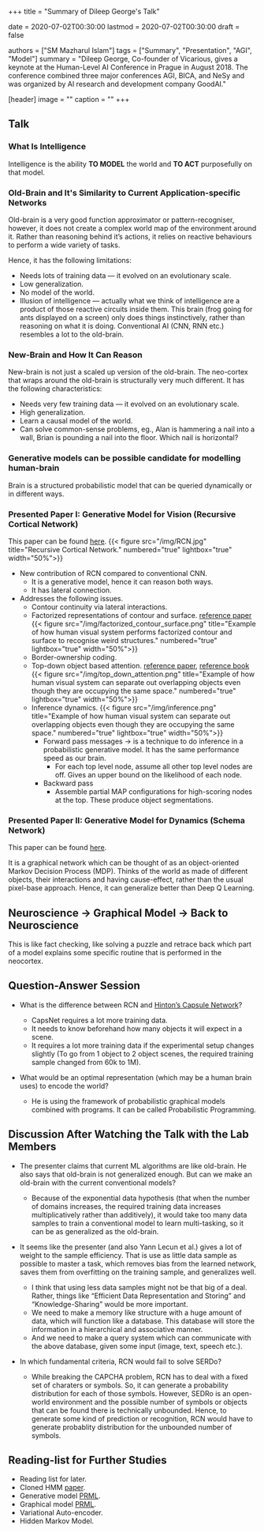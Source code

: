 +++
title = "Summary of Dileep George's Talk"

date = 2020-07-02T00:30:00
lastmod = 2020-07-02T00:30:00
draft = false

authors = ["SM Mazharul Islam"]
tags = ["Summary", "Presentation", "AGI", "Model"]
summary = "Dileep George, Co-founder of Vicarious, gives a keynote at the Human-Level AI Conference in Prague in August 2018. The conference combined three major conferences AGI, BICA, and NeSy and was organized by AI research and development company GoodAI." 

[header]
image = ""
caption = ""
+++

## Talk

### What Is Intelligence

Intelligence is the ability **TO MODEL** the world and **TO ACT** purposefully on that model.


### Old-Brain and It's Similarity to Current Application-specific Networks

Old-brain is a very good function approximator or pattern-recogniser, however, it does not create a complex world map of the environment around it. Rather than reasoning behind it’s actions, it relies on reactive behaviours to perform a wide variety of tasks.

Hence, it has the following limitations:
- Needs lots of training data — it evolved on an evolutionary scale.
- Low generalization.
- No model of the world.
- Illusion of intelligence — actually what we think of intelligence are a product of those reactive circuits inside them. This brain (frog going for ants displayed on a screen) only does things instinctively, rather than reasoning on what it is doing.
Conventional AI (CNN, RNN etc.) resembles a lot to the old-brain.


### New-Brain and How It Can Reason

New-brain is not just a scaled up version of the old-brain. The neo-cortex that wraps around the old-brain is structurally very much different.
It has the following characteristics:
- Needs very few training data — it evolved on an evolutionary scale.
- High generalization.
- Learn a causal model of the world.
- Can solve common-sense problems, eg., Alan is hammering a nail into a wall, Brian is pounding a nail into the floor. Which nail is horizontal?


### Generative models can be possible candidate for modelling human-brain

Brain is a structured probabilistic model that can be queried dynamically or in different ways.


### Presented Paper I: Generative Model for Vision (Recursive Cortical Network) 

This paper can be found [here](https://science.sciencemag.org/content/358/6368/eaag2612).
{{< figure src="/img/RCN.jpg" title="Recursive Cortical Network." numbered="true" lightbox="true" width="50%">}}

- New contribution of RCN compared to conventional CNN.
    - It is a generative model, hence it can reason both ways.
    - It has lateral connection.
- Addresses the following issues.
    - Contour continuity via lateral interactions.
    - Factorized representations of contour and surface. [reference paper](https://www.sciencedirect.com/science/article/abs/pii/0166223688901300)
    {{< figure src="/img/factorized_contour_surface.png" title="Example of how human visual system performs factorized contour and surface to recognise weird structures." numbered="true" lightbox="true" width="50%">}}
    - Border-ownership coding.
    - Top-down object based attention. [reference paper](https://pubmed.ncbi.nlm.nih.gov/12744972/), [reference book](https://mitpress.mit.edu/books/computational-perspective-visual-attention)
    {{< figure src="/img/top_down_attention.png" title="Example of how human visual system can separate out overlapping objects even though they are occupying the same space." numbered="true" lightbox="true" width="50%">}}
    - Inference dynamics.
    {{< figure src="/img/inference.png" title="Example of how human visual system can separate out overlapping objects even though they are occupying the same space." numbered="true" lightbox="true" width="50%">}}
        - Forward pass messages -> is a technique to do inference in a probabilistic generative model. It has the same performance speed as our brain.
            - For each top level node, assume all other top level nodes are off. Gives an upper bound on the likelihood of each node.
        - Backward pass
            - Assemble partial MAP configurations for high-scoring nodes at the top. These produce object segmentations.


### Presented Paper II: Generative Model for Dynamics (Schema Network)

This paper can be found [here](https://arxiv.org/abs/1706.04317).

It is a graphical network which can be thought of as an object-oriented Markov Decision Process (MDP).
Thinks of the world as made of different objects, their interactions and having cause-effect, rather than the usual pixel-base approach. Hence, it can generalize better than Deep Q Learning.

## Neuroscience -> Graphical Model -> Back to Neuroscience 

This is like fact checking, like solving a puzzle and retrace back which part of a model explains some specific routine that is performed in the neocortex.


## Question-Answer Session

- What is the difference between RCN and [Hinton’s Capsule Network](https://arxiv.org/abs/1710.09829)?
    - CapsNet requires a lot more training data.
    - It needs to know beforehand how many objects it will expect in a scene.
    - It requires a lot more training data if the experimental setup changes slightly (To go from 1 object to 2 object scenes, the required training sample changed from 60k to 1M).

- What would be an optimal representation (which may be a human brain uses) to encode the world?
    - He is using the framework of probabilistic graphical models combined with programs. It can be called Probabilistic Programming.


## Discussion After Watching the Talk with the Lab Members

- The presenter claims that current ML algorithms are like old-brain. He also says that old-brain is not generalized enough. But can we make an old-brain with the current conventional models?
    - Because of the exponential data hypothesis (that when the number of domains increases, the required training data increases multiplicatively rather than additively), it would take too many data samples to train a conventional model to learn multi-tasking, so it can be as generalized as the old-brain.

- It seems like the presenter (and also Yann Lecun et al.) gives a lot of weight to the sample efficiency. That is use as little data sample as possible to master a task, which removes bias from the learned network, saves them from overfitting on the training sample, and generalizes well.
    - I think that using less data samples might not be that big of a deal. Rather, things like “Efficient Data Representation and Storing” and “Knowledge-Sharing” would be more important.
    - We need to make a memory like structure with a huge amount of data, which will function like a database. This database will store the information in a hierarchical and associative manner.
    - And we need to make a query system which can communicate with the above database, given some input (image, text, speech etc.).

- In which fundamental criteria, RCN would fail to solve SERDo?
    - While breaking the CAPCHA problem, RCN has to deal with a fixed set of charaters or symbols. So, it can generate a probability distribution for each of those symbols. However, SEDRo is an open-world environment and the possible number of symbols or objects that can be found there is technically unbounded. Hence, to generate some kind of prediction or recognition, RCN would have to generate probablity distribution for the unbounded number of symbols.



## Reading-list for Further Studies

- Reading list for later.
- Cloned HMM [paper](https://arxiv.org/abs/1905.00507).
- Generative model [PRML](https://www.microsoft.com/en-us/research/uploads/prod/2006/01/Bishop-Pattern-Recognition-and-Machine-Learning-2006.pdf).
- Graphical model [PRML](https://www.microsoft.com/en-us/research/uploads/prod/2006/01/Bishop-Pattern-Recognition-and-Machine-Learning-2006.pdf).
- Variational Auto-encoder.
- Hidden Markov Model.
